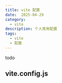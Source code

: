 ```yaml
---
title: vite 配置
date:  2025-04-29
category:
  - vite
description: 个人常用配置
tags:
  - vite
  - 配置
--- 
```


todo
## vite.config.js
```js

```